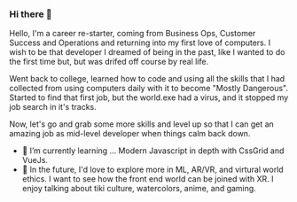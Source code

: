 ### Hi there 👋

<!--
**hmaw/hmaw** is a ✨ _special_ ✨ repository because its `README.md` (this file) appears on your GitHub profile.

Here are some ideas to get you started:

- 🔭 I’m currently working on ...
- 🌱 I’m currently learning ...
- 💬 Ask me about ...
- 📫 How to reach me: ...
- 😄 Pronouns: ...
-->
Hello, I'm a career re-starter, coming from Business Ops, Customer Success and Operations and returning into my first love of computers.  I wish to be that developer I dreamed of being in the past, like I wanted to do the first time but, but was drifed off course by real life. 

Went back to college, learned how to code and using all the skills that I had collected from using computers daily with it to become "Mostly Dangerous".
Started to find that first job, but the world.exe had a virus, and it stopped my job search in it's tracks. 

Now, let's go and grab some more skills and level up so that I can get an amazing job as mid-level developer when things calm back down.   

- 🌱 I’m currently learning ... Modern Javascript in depth with CssGrid and VueJs.  
- 🔭 In the future, I'd love to explore more in ML, AR/VR, and virtural world ethics. I want to see how the front end world can be joined with XR.
I enjoy talking about tiki culture, watercolors, anime, and gaming. 

